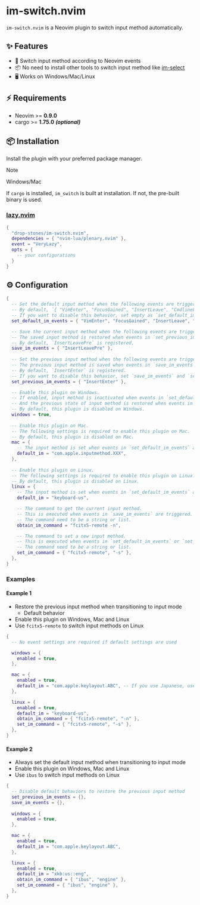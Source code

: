 # im-switch.nvim

`im-switch.nvim` is a Neovim plugin to switch input method automatically.

## ✨ Features

- 🔄 Switch input method according to Neovim events
- 📦 No need to install other tools to switch input method like [im-select](https://github.com/daipeihust/im-select)
- 🖥️  Works on Windows/Mac/Linux

## ⚡️ Requirements

- Neovim >= **0.9.0**
- cargo >= **1.75.0** **_(optional)_**

## 📦 Installation

Install the plugin with your preferred package manager.

> [!NOTE]
> Windows/Mac
>
> If `cargo` is installed, `im_switch` is built at installation.
> If not, the pre-built binary is used.

### [lazy.nvim](https://github.com/folke/lazy.nvim)

```lua
{
  "drop-stones/im-switch.nvim",
  dependencies = { "nvim-lua/plenary.nvim" },
  event = "VeryLazy",
  opts = {
    -- your configurations
  }
}
```

## ⚙️  Configuration

```lua
{
  -- Set the default input method when the following events are triggered.
  -- By default, `{ "VimEnter", "FocusGained", "InsertLeave", "CmdlineLeave" }` are registered.
  -- If you want to disable this behavior, set empty as `set_default_im_events = {}`.
  set_default_im_events = { "VimEnter", "FocusGained", "InsertLeave", "CmdlineLeave" },

  -- Save the current input method when the following events are triggered.
  -- The saved input method is restored when events in `set_previous_im_events` are triggered.
  -- By default, `InsertLeavePre` is registered.
  save_im_events = { "InsertLeavePre" },
  
  -- Set the previous input method when the following events are triggered.
  -- The previous input method is saved when events in `save_im_events` are triggered.
  -- By default, `InsertEnter` is registered.
  -- If you want to disable this behavior, set `save_im_events` and `set_previous_im_events` to empty.
  set_previous_im_events = { "InsertEnter" },

  -- Enable this plugin on Windows.
  -- If enabled, input method is inactivated when events in `set_default_im_events` are triggered.
  -- And the previous state of input method is restored when events in `set_previous_im_events` are triggered.
  -- By default, this plugin is disabled on Windows.
  windows = true,
  
  -- Enable this plugin on Mac.
  -- The following settings is required to enable this plugin on Mac.
  -- By default, this plugin is disabled on Mac.
  mac = {
    -- The input method is set when events in `set_default_im_events` are triggered
    default_im = "com.apple.inputmethod.XXX",
  },
  
  -- Enable this plugin on Linux.
  -- The following settings is required to enable this plugin on Linux.
  -- By default, this plugin is disabled on Linux.
  linux = {
    -- The input method is set when events in `set_default_im_events` are triggered
    default_im = "keyboard-us",

    -- The command to get the current input method.
    -- This is executed when events in `save_im_events` are triggered.
    -- The command need to be a string or list.
    obtain_im_command = "fcitx5-remote -n",

    -- The command to set a new input method.
    -- This is executed when events in `set_default_im_events` or `set_previous_im_events` are triggered.
    -- The command need to be a string or list.
    set_im_command = { "fcitx5-remote", "-s" },
  },
}
```

### Examples

#### Example 1

- Restore the previous input method when transitioning to input mode
  - Default behavior
- Enable this plugin on Windows, Mac and Linux
- Use `fcitx5-remote` to switch input methods on Linux

```lua
{
  -- No event settings are required if default settings are used

  windows = {
    enabled = true,
  },

  mac = {
    enabled = true,
    default_im = "com.apple.keylayout.ABC", -- If you use Japanese, use "com.apple.inputmethod.Kotoeri.RomajiTyping.Roman" instead
  },

  linux = {
    enabled = true,
    default_im = "keyboard-us",
    obtain_im_command = { "fcitx5-remote", "-n" },
    set_im_command = { "fcitx5-remote", "-s" },
  },
}
```

#### Example 2

- Always set the default input method when transitioning to input mode
- Enable this plugin on Windows, Mac and Linux
- Use `ibus` to switch input methods on Linux

```lua
{
  -- Disable default behaviors to restore the previous input method
  set_previous_im_events = {},
  save_im_events = {},
  
  windows = {
    enabled = true,
  },

  mac = {
    enabled = true,
    default_im = "com.apple.keylayout.ABC",
  },

  linux = {
    enabled = true,
    default_im = "xkb:us::eng",
    obtain_im_command = { "ibus", "engine" },
    set_im_command = { "ibus", "engine" },
  },
}
```
